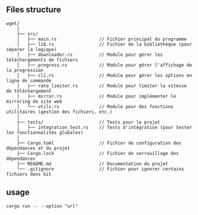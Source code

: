 ## Files structure

    wget/
        │
        ├── src/
        │   ├── main.rs                // Fichier principal du programme
        │   ├── lib.rs                 // Fichier de la bibliothèque (pour séparer la logique)
        │   ├── downloader.rs          // Module pour gérer les téléchargements de fichiers
        │   ├── progress.rs            // Module pour gérer l'affichage de la progression
        │   ├── cli.rs                 // Module pour gérer les options en ligne de commande
        │   ├── rate_limiter.rs        // Module pour limiter la vitesse de téléchargement
        │   ├── mirror.rs              // Module pour implémenter le mirroring de site web
        │   └── utils.rs               // Module pour des fonctions utilitaires (gestion des fichiers, etc.)
        │
        ├── tests/                     // Tests pour le projet
        │   ├── integration_test.rs    // Tests d'intégration (pour tester les fonctionnalités globales)
        │
        ├── Cargo.toml                 // Fichier de configuration des dépendances et du projet
        ├── Cargo.lock                 // Fichier de verrouillage des dépendances
        ├── README.md                  // Documentation du projet
        └── .gitignore                 // Fichier pour ignorer certains fichiers dans Git


## usage

    cargo run -- --option "url"
